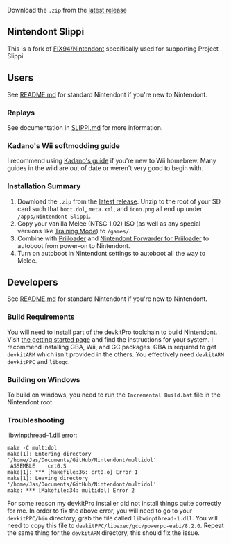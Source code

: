 Download the `.zip` from the [latest release](https://github.com/project-slippi/Nintendont/releases/latest)

## Nintendont Slippi
This is a fork of [FIX94/Nintendont](https://github.com/FIX94/Nintendont) specifically
used for supporting Project Slippi.

## Users
See [README.md](https://github.com/FIX94/Nintendont/blob/master/README.md) for standard Nintendont if you're new to Nintendont.

### Replays
See documentation in [SLIPPI.md](SLIPPI.md) for more information.

### Kadano's Wii softmodding guide
I recommend using [Kadano's guide](https://docs.google.com/document/d/1iaPI7Mb5fCzsLLLuEeQuR9-BeR8AOwvHyU-FM8GKmEs) if you're new to Wii homebrew. Many guides in the wild are out of date or weren't very good to begin with.

### Installation Summary
1. Download the `.zip` from the [latest release](https://github.com/project-slippi/Nintendont/releases/latest). Unzip to the root of your SD card such that `boot.dol`, `meta.xml`, and `icon.png` all end up under `/apps/Nintendont Slippi`.
2. Copy your vanilla Melee (NTSC 1.02) ISO (as well as any special versions like [Training Mode](https://www.patreon.com/UnclePunch)) to `/games/`.
3. Combine with [Priiloader](http://wiibrew.org/wiki/Priiloader) and [Nintendont Forwarder for Priiloader](https://github.com/jmlee337/Nintendont-Forwarder-for-Priiloader) to autoboot from power-on to Nintendont.
4. Turn on autoboot in Nintendont settings to autoboot all the way to Melee.

## Developers
See [README.md](https://github.com/FIX94/Nintendont/blob/master/README.md) for standard Nintendont if you're new to Nintendont.

### Build Requirements
You will need to install part of the devkitPro toolchain to build Nintendont. Visit [the getting started page](https://devkitpro.org/wiki/Getting_Started) and find the instructions for your system. I recommend installing GBA, Wii, and GC packages. GBA is required to get `devkitARM` which isn't provided in the others. You effectively need `devkitARM` `devkitPPC` and `libogc`.

### Building on Windows
To build on windows, you need to run the `Incremental Build.bat` file in the Nintendont root.

### Troubleshooting
libwinpthread-1.dll error:
```
make -C multidol
make[1]: Entering directory '/home/Jas/Documents/GitHub/Nintendont/multidol'
 ASSEMBLE    crt0.S
make[1]: *** [Makefile:36: crt0.o] Error 1
make[1]: Leaving directory '/home/Jas/Documents/GitHub/Nintendont/multidol'
make: *** [Makefile:34: multidol] Error 2
```
For some reason my devkitPro installer did not install things quite correctly for me. In order to fix the above error, you will need to go to your `devkitPPC/bin` directory, grab the file called `libwinpthread-1.dll`. You will need to copy this file to `devkitPPC/libexec/gcc/powerpc-eabi/8.2.0`. Repeat the same thing for the `devkitARM` directory, this should fix the issue.
